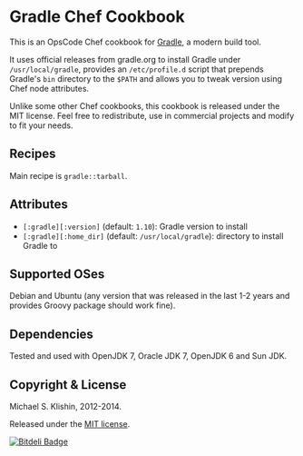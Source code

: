 # Gradle Chef Cookbook

This is an OpsCode Chef cookbook for [Gradle](http://gradle.org), a modern build tool.

It uses official releases from gradle.org to install Gradle under `/usr/local/gradle`,
provides an `/etc/profile.d` script that prepends Gradle's `bin` directory to the `$PATH`
and allows you to tweak version using Chef node attributes.

Unlike some other Chef cookbooks, this cookbook is released under the MIT license.
Feel free to redistribute, use in commercial projects and modify to fit your needs.


## Recipes

Main recipe is `gradle::tarball`.


## Attributes

* `[:gradle][:version]` (default: `1.10`): Gradle version to install
* `[:gradle][:home_dir]` (default: `/usr/local/gradle`): directory to install Gradle to


## Supported OSes

Debian and Ubuntu (any version that was released in the last 1-2 years and provides Groovy package
should work fine).


## Dependencies

Tested and used with OpenJDK 7, Oracle JDK 7, OpenJDK 6 and Sun JDK.


## Copyright & License

Michael S. Klishin, 2012-2014.

Released under the [MIT license](http://www.opensource.org/licenses/mit-license.php).


[![Bitdeli Badge](https://d2weczhvl823v0.cloudfront.net/michaelklishin/gradle-chef-cookbook/trend.png)](https://bitdeli.com/free "Bitdeli Badge")

